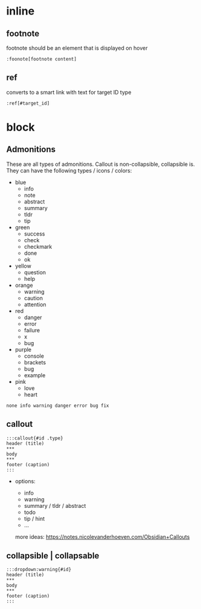 # inline

## footnote

footnote should be an element that is displayed on hover

```
:foonote[footnote content]
```

## ref

converts to a smart link with text for target ID type

```
:ref[#target_id]
```



# block

## Admonitions

These are all types of admonitions. Callout is non-collapsible, collapsible is. They can have the following types / icons / colors:

- blue
  - info
  - note
  - abstract
  - summary
  - tldr
  - tip
- green
  - success
  - check
  - checkmark
  - done
  - ok
- yellow
  - question
  - help
- orange
  - warning
  - caution
  - attention
- red
  - danger
  - error
  - failure
  - x
  - bug
- purple
  - console
  - brackets
  - bug
  - example
- pink
  - love
  - heart





```
none info warning danger error bug fix
```

## callout

```
:::callout{#id .type}
header (title)
***
body
***
footer (caption)
:::
```

- options:

  - info
  - warning
  - summary / tldr / abstract
  - todo
  - tip / hint
  - ...

  more ideas: https://notes.nicolevanderhoeven.com/Obsidian+Callouts

## collapsible | collapsable

```
:::dropdown:warning{#id}
header (title)
***
body
***
footer (caption)
:::
```

